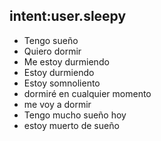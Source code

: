## intent:user.sleepy
- Tengo sueño
- Quiero dormir
- Me estoy durmiendo
- Estoy durmiendo
- Estoy somnoliento
- dormiré en cualquier momento
- me voy a dormir
- Tengo mucho sueño hoy
- estoy muerto de sueño
